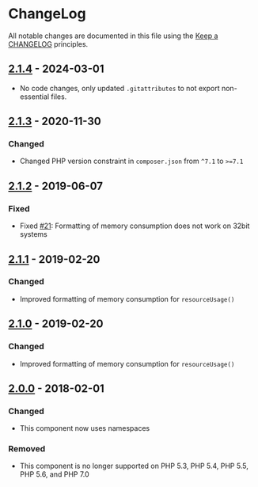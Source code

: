 # ChangeLog

All notable changes are documented in this file using the [Keep a CHANGELOG](https://keepachangelog.com/) principles.

## [2.1.4] - 2024-03-01

* No code changes, only updated `.gitattributes` to not export non-essential files.

## [2.1.3] - 2020-11-30

### Changed

* Changed PHP version constraint in `composer.json` from `^7.1` to `>=7.1`

## [2.1.2] - 2019-06-07

### Fixed

* Fixed [#21](https://github.com/sebastianbergmann/php-timer/pull/3352): Formatting of memory consumption does not work on 32bit systems

## [2.1.1] - 2019-02-20

### Changed

* Improved formatting of memory consumption for `resourceUsage()`

## [2.1.0] - 2019-02-20

### Changed

* Improved formatting of memory consumption for `resourceUsage()`

## [2.0.0] - 2018-02-01

### Changed

* This component now uses namespaces

### Removed

* This component is no longer supported on PHP 5.3, PHP 5.4, PHP 5.5, PHP 5.6, and PHP 7.0

[2.1.4]: https://github.com/sebastianbergmann/diff/compare/2.1.3...2.1.4
[2.1.3]: https://github.com/sebastianbergmann/diff/compare/2.1.2...2.1.3
[2.1.2]: https://github.com/sebastianbergmann/diff/compare/2.1.1...2.1.2
[2.1.1]: https://github.com/sebastianbergmann/diff/compare/2.1.0...2.1.1
[2.1.0]: https://github.com/sebastianbergmann/diff/compare/2.0.0...2.1.0
[2.0.0]: https://github.com/sebastianbergmann/diff/compare/1.0.9...2.0.0
